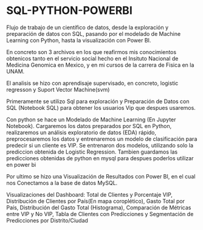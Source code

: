 # SQL-PYTHON-POWERBI
Flujo de trabajo de un científico de datos, desde la exploración y preparación de datos con SQL, pasando por el modelado de Machine Learning con Python, hasta la visualización con Power BI.

En concreto son 3 archivos en los que reafirmos mis conocimientos obtenicos tanto en el servicio social hecho en el Insituto Nacional de Medicina Genomica en Mexico, y en mi cursos de la carrera de Fisica en la UNAM. 

El analisis se hizo con aprendisaje supervisado, en concreto, logistic regresson y Suport Vector Machine(svm)

Primeramente se utilizo Sql para exploración y Preparación de Datos con SQL (Notebook SQL) para obtener los usuarios Vip que despues usaremos.

Con python se hace un Modelado de Machine Learning (En Jupyter Notebook). Cargaremos los datos preparados por SQL en Python, realizaremos un análisis exploratorio de datos (EDA) rápido, preprocesaremos los datos y entrenaremos un modelo de clasificación para predecir si un cliente es VIP. Se entrenaron dos modelos, utilizando solo la prediccion obtenida de Logistic Regression. Tambien guardamos las predicciones obtenidas de python en mysql para despues poderlos utilizar en power bi

Por ultimo se hizo una Visualización de Resultados con Power BI, en el cual nos Conectamos a la base de datos MySQL.

Visualizaciones del Dashboard: Total de Clientes y Porcentaje VIP, Distribución de Clientes por País(En mapa coroplético), Gasto Total por País, Distribución del Gasto Total (Histograma), Comparación de Métricas entre VIP y No VIP, Tabla de Clientes con Predicciones y Segmentación de Predicciones por Distrito/Ciudad
